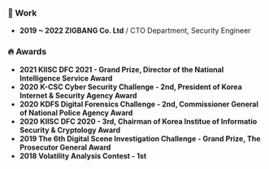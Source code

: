 ### 💼 Work
- **2019 ~ 2022 ZIGBANG Co. Ltd** / CTO Department, Security Engineer

### 🔥 Awards
- **2021 KIISC DFC 2021 - Grand Prize, Director of the National Intelligence Service Award**
- **2020 K-CSC Cyber Security Challenge - 2nd, President of Korea Internet & Security Agency Award**
- **2020 KDFS Digital Forensics Challenge - 2nd, Commissioner General of National Police Agency Award**
- **2020 KIISC DFC 2020 - 3rd, Chairman of Korea Institue of Informatio Security & Cryptology Award**
- **2019 The 6th Digital Scene Investigation Challenge - Grand Prize, The Prosecutor General Award**
- **2018 Volatility Analysis Contest - 1st**
